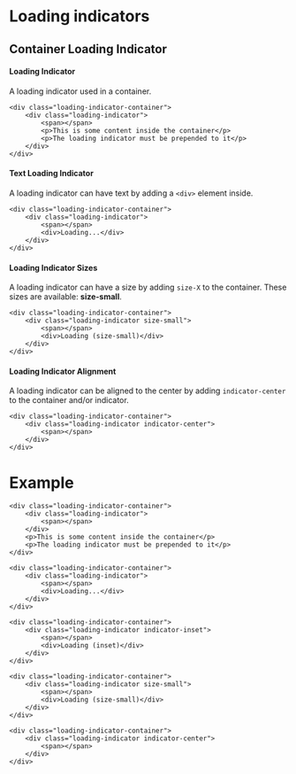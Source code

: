 # Loading indicators

## Container Loading Indicator

#### Loading Indicator
A loading indicator used in a container.

    <div class="loading-indicator-container">
        <div class="loading-indicator">
            <span></span>
            <p>This is some content inside the container</p>
            <p>The loading indicator must be prepended to it</p>
        </div>
    </div>

#### Text Loading Indicator
A loading indicator can have text by adding a `<div>` element inside.

    <div class="loading-indicator-container">
        <div class="loading-indicator">
            <span></span>
            <div>Loading...</div>
        </div>
    </div>

#### Loading Indicator Sizes

A loading indicator can have a size by adding `size-X` to the container. These sizes are available: **size-small**.

    <div class="loading-indicator-container">
        <div class="loading-indicator size-small">
            <span></span>
            <div>Loading (size-small)</div>
        </div>
    </div>

#### Loading Indicator Alignment

A loading indicator can be aligned to the center by adding `indicator-center` to the container and/or indicator.

    <div class="loading-indicator-container">
        <div class="loading-indicator indicator-center">
            <span></span>
        </div>
    </div>

# Example

    <div class="loading-indicator-container">
        <div class="loading-indicator">
            <span></span>
        </div>
        <p>This is some content inside the container</p>
        <p>The loading indicator must be prepended to it</p>
    </div>

    <div class="loading-indicator-container">
        <div class="loading-indicator">
            <span></span>
            <div>Loading...</div>
        </div>
    </div>

    <div class="loading-indicator-container">
        <div class="loading-indicator indicator-inset">
            <span></span>
            <div>Loading (inset)</div>
        </div>
    </div>

    <div class="loading-indicator-container">
        <div class="loading-indicator size-small">
            <span></span>
            <div>Loading (size-small)</div>
        </div>
    </div>

    <div class="loading-indicator-container">
        <div class="loading-indicator indicator-center">
            <span></span>
        </div>
    </div>

